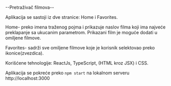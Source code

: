 --Pretraživač filmova--

Aplikacija se sastoji iz dve stranice: Home i Favorites.

Home- preko imena traženog pojma i prikazuje naslov filma koji ima najveće preklapanje sa ukucanim parametrom. Prikazani film je moguće dodati u omiljene filmove.

Favorites- sadrži sve omiljene filmove koje je korisnik selektovao preko ikonice(zvezdica).

Korišćene tehnologije: ReactJs, TypeScript, (HTML kroz JSX) i CSS.


Aplikacija se pokreće preko `npm start` na lokalnom serveru http://localhost:3000

